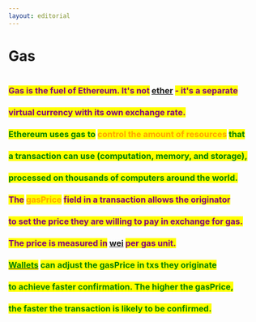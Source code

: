 ```yaml
---
layout: editorial
---
```


# Gas

<figure><img src="../../../../../../../.gitbook/assets/pexels-btgl-♡-10926595.jpg" alt=""><figcaption></figcaption></figure>

### <mark style="color:purple;">Gas is the fuel of Ethereum. It's not</mark> [ether](ether.md) <mark style="color:purple;">- it's a separate</mark>&#x20;

### <mark style="color:purple;">virtual currency with its own exchange rate.</mark>



### <mark style="color:green;">Ethereum uses gas to</mark> <mark style="color:orange;">control the amount of resources</mark> <mark style="color:green;">that</mark>&#x20;

### <mark style="color:green;">a transaction can use (computation, memory, and storage),</mark>&#x20;

### <mark style="color:green;">processed on thousands of computers around the world.</mark>&#x20;



### <mark style="color:purple;">The</mark> <mark style="color:orange;">gasPrice</mark> <mark style="color:purple;">field in a transaction allows the originator</mark>&#x20;

### <mark style="color:purple;">to set the price they are willing to pay in exchange for gas.</mark>&#x20;

### <mark style="color:purple;">The price is measured in</mark> [wei](ether.md) <mark style="color:purple;">per gas unit.</mark>



### [<mark style="color:green;">Wallets</mark>](wallets/) <mark style="color:green;">can adjust the gasPrice in txs they originate</mark>&#x20;

### <mark style="color:green;">to achieve faster confirmation. The higher the gasPrice,</mark>&#x20;

### <mark style="color:green;">the faster the transaction is likely to be confirmed.</mark>&#x20;
